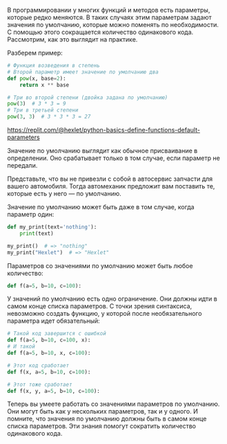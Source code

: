 
В программировании у многих функций и методов есть параметры, которые редко меняются. В таких случаях этим параметрам задают значения по умолчанию, которые можно поменять по необходимости. С помощью этого сокращается количество одинакового кода. Рассмотрим, как это выглядит на практике.

Разберем пример:

```python
# Функция возведения в степень
# Второй параметр имеет значение по умолчанию два
def pow(x, base=2):
    return x ** base

# Три во второй степени (двойка задана по умолчанию)
pow(3)  # 3 * 3 = 9
# Три в третьей степени
pow(3, 3)  # 3 * 3 * 3 = 27
```

https://replit.com/@hexlet/python-basics-define-functions-default-parameters

Значение по умолчанию выглядит как обычное присваивание в определении. Оно срабатывает только в том случае, если параметр не передали.

Представьте, что вы не привезли с собой в автосервис запчасти для вашего автомобиля. Тогда автомеханик предложит вам поставить те, которые есть у него — по умолчанию.

Значение по умолчанию может быть даже в том случае, когда параметр один:

```python
def my_print(text='nothing'):
    print(text)

my_print()  # => "nothing"
my_print("Hexlet")  # => "Hexlet"
```

Параметров со значениями по умолчанию может быть любое количество:

```python
def f(a=5, b=10, c=100):
```

У значений по умолчанию есть одно ограничение. Они должны идти в самом конце списка параметров. С точки зрения синтаксиса, невозможно создать функцию, у которой после необязательного параметра идет обязательный:

```python
# Такой код завершится с ошибкой
def f(a=5, b=10, c=100, x):
# И такой
def f(a=5, b=10, x, c=100):

# Этот код сработает
def f(x, a=5, b=10, c=100):

# Этот тоже сработает
def f(x, y, a=5, b=10, c=100):
```

Теперь вы умеете работать со значениями параметров по умолчанию. Они могут быть как у нескольких параметров, так и у одного. И помните, что значения по умолчанию должны быть в самом конце списка параметров. Эти знания помогут сократить количество одинакового кода.

